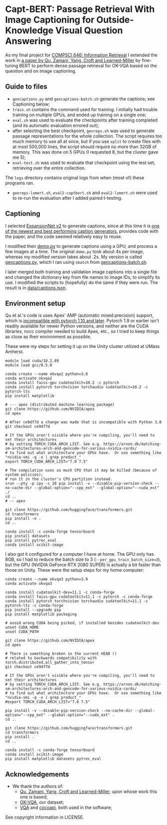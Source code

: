# Capt-BERT: Passage Retrieval With Image Captioning for Outside-Knowledge Visual Question Answering

As my final project for [COMPSCI 646: Information Retrieval](https://groups.cs.umass.edu/zamani/compsci-646-information-retrieval-fall-2022/)
I extended the work in [a paper by Qu, Zamani, Yang, Croft and Learned-Miller](https://github.com/prdwb/okvqa-release) by fine-tuning BERT
to perform dense passage retrieval for OK-VQA based on the question and on image captioning.

## Guide to files
- `gencaptions.py` and `gencaptions-batch.sh` generate the captions; see Captioning below;
- `train.sh` contains the command used for training.  I initially had trouble training on multiple GPUs, and ended up training on a single one;
- `eval.sh` was used to evaluate the checkpoints after training completed (and its automatic evaluation errored out);
- after selecting the best checkpoint, `genreps.sh` was used to generate passage representations for the whole collection. The script requires too much memory to use all at once, but if you use `split` to create files with at most 500,000 lines, the script should require no more than 32GB of memory. This was done on 5 GPUs (I requested 8, but the cluster gave me 5);
- `eval-test.sh` was used to evaluate that checkpoint using the test set, retrieving over the entire collection.

The `logs` directory contains original logs from when (most of) these programs ran.

- `genreps-lxmert.sh`, `eval2-captbert.sh` and `eval2-lxmert.sh` were used to re-run the evaluation after I added paired t-testing.

## Captioning
I selected [ExpansionNet v2](https://github.com/jchenghu/expansionnet_v2) to generate captions,
since at this time it is [one of the newest and best performing caption generators](https://paperswithcode.com/sota/image-captioning-on-coco-captions),
provides code with the paper, and the code seemed relatively easy to reuse.

I modified their [demo.py](https://github.com/jchenghu/ExpansionNet_v2/blob/master/demo.py) to
generate captions using a GPU, and process a few images at a time.
The original `demo.py` took about 4s per image, whereas my modified version takes about .2s.
My version is called [gencaptions.py](gencaptions.py), which I ran using `sbatch` from [gencaptions-batch.sh](gencaptions-batch.sh).

I later merged both training and validation image captions into a single file and changed the dictionary key
from file names to image IDs, to simplify its use.
I modified the scripts to (hopefully) do the same if they were run.
The result is in [data/captions.json](data/captions.json).

## Environment setup
Qu et al.'s code is uses Apex' AMP (automatic mixed precision) support, which is
[incompatible with pytorch 1.10 and later](https://github.com/NVIDIA/apex/issues/1215).
Pytorch 1.9 or earlier isn't readily available for newer Python versions, and neither
are the CUDA libraries, nvcc compiler needed to build Apex, etc., so I tried to keep
things as close as their environment as possible.

These were my steps for setting it up on the Unity cluster utilized at UMass Amherst.
```
module load cuda/10.2.89
module load gcc/8.5.0

conda create --name okvqa2 python=3.8
conda activate okvqa2
conda install faiss-gpu cudatoolkit=10.2 -c pytorch
conda install pytorch torchvision torchaudio cudatoolkit=10.2 -c pytorch-lts
pip install matplotlib

# --- apex (distributed machine learning package)
git clone https://github.com/NVIDIA/apex
cd apex

# After ce9df7d a change was made that is incompatible with Python 3.8
git checkout ce9df7d

# If the GPUs aren't visible where you're compiling, you'll need to set their architectures
# by setting TORCH_CUDA_ARCH_LIST. See e.g. https://arnon.dk/matching-sm-architectures-arch-and-gencode-for-various-nvidia-cards/
# to find out what architecture your GPUs have.  Or use something like "nvidia-smi -q -x | grep product_"
export TORCH_CUDA_ARCH_LIST="7.0 7.5"

# The compilation uses so much CPU that it may be killed (because of system policies);
# run it in the cluster's CPU partition instead.
srun --pty -p cpu -c 10 pip install -v --disable-pip-version-check --no-cache-dir --global-option="--cpp_ext" --global-option="--cuda_ext" ./
cd ..
# -- apex

git clone https://github.com/huggingface/transformers.git
cd transformers
pip install -e .
cd ..

conda install -c conda-forge tensorboard
pip install datasets
pip install pytrec_eval
conda install scikit-image
```

I also got it configured for a computer I have at home.
The GPU only has 8GB, so I had to reduce the batch size to 3 (`--per_gpu_train_batch_size=3`), but the GPU (NVIDIA GeForce RTX 2080 SUPER)
is actually a bit faster than those on Unity.
These were the setup steps for my home computer:
```
conda create --name okvqa3 python=3.9
conda activate okvqa3

conda install cudatoolkit-dev=11.1 -c conda-forge
conda install faiss-gpu cudatoolkit=11.1 -c pytorch -c conda-forge
conda install pytorch torchvision torchaudio cudatoolkit=11.1 -c pytorch-lts -c conda-forge
pip install --upgrade pip
pip install matplotlib packaging

# avoid wrong CUDA being picked, if installed besides cudatoolkit-dev
unset CUDA_HOME
unset CUDA_PATH

git clone https://github.com/NVIDIA/apex
cd apex

# There is something broken in the current HEAD ()
# related to backwards compatibility with torch.distributed.all_gather_into_tensor
git checkout ce9df7d

# If the GPUs aren't visible where you're compiling, you'll need to set their architectures
# by setting TORCH_CUDA_ARCH_LIST. See e.g. https://arnon.dk/matching-sm-architectures-arch-and-gencode-for-various-nvidia-cards/
# to find out what architecture your GPUs have.  Or use something like "nvidia-smi -q -x | grep product_"
#export TORCH_CUDA_ARCH_LIST="7.0 7.5"

pip install -v --disable-pip-version-check --no-cache-dir --global-option="--cpp_ext" --global-option="--cuda_ext" .
cd ..

git clone https://github.com/huggingface/transformers.git
cd transformers
pip install .
cd ..

conda install -c conda-forge tensorboard
conda install scikit-image
pip install matplotlib datasets pytrec_eval
```

## Acknowledgements
* We thank the authors of:
    * [Qu, Zamani, Yang, Croft and Learned-Miller](https://github.com/prdwb/okvqa-release), upon whose work this one is based;
    * [OK-VQA](https://okvqa.allenai.org/index.html), our dataset;
    * [VQA](https://github.com/GT-Vision-Lab/VQA) and [cocoapi](https://github.com/cocodataset/cocoapi), both used in the software;

See copyright information in LICENSE.
